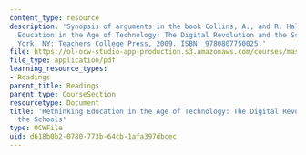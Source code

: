 ```yaml
---
content_type: resource
description: 'Synopsis of arguments in the book Collins, A., and R. Halverson. Rethinking
  Education in the Age of Technology: The Digital Revolution and the Schools. New
  York, NY: Teachers College Press, 2009. ISBN: 9780807750025.'
file: https://ol-ocw-studio-app-production.s3.amazonaws.com/courses/mas-714j-technologies-for-creative-learning-fall-2009/d618b0b20780773b64cb1afa397dbcec_MITMAS_714JF09_read03_coll.pdf
file_type: application/pdf
learning_resource_types:
- Readings
parent_title: Readings
parent_type: CourseSection
resourcetype: Document
title: 'Rethinking Education in the Age of Technology: The Digital Revolution and
  the Schools'
type: OCWFile
uid: d618b0b2-0780-773b-64cb-1afa397dbcec
---
```

